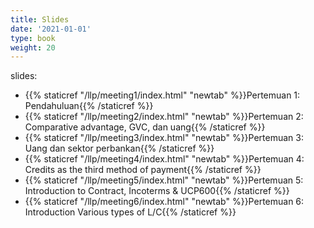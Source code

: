 ```yaml
---
title: Slides
date: '2021-01-01'
type: book
weight: 20
---
```


slides:

- {{% staticref "/llp/meeting1/index.html" "newtab" %}}Pertemuan 1: Pendahuluan{{% /staticref %}}
- {{% staticref "/llp/meeting2/index.html" "newtab" %}}Pertemuan 2: Comparative advantage, GVC, dan uang{{% /staticref %}}
- {{% staticref "/llp/meeting3/index.html" "newtab" %}}Pertemuan 3: Uang dan sektor perbankan{{% /staticref %}}
- {{% staticref "/llp/meeting4/index.html" "newtab" %}}Pertemuan 4: Credits as the third method of payment{{% /staticref %}}
- {{% staticref "/llp/meeting5/index.html" "newtab" %}}Pertemuan 5: Introduction to Contract, Incoterms & UCP600{{% /staticref %}}
- {{% staticref "/llp/meeting6/index.html" "newtab" %}}Pertemuan 6: Introduction Various types of L/C{{% /staticref %}}